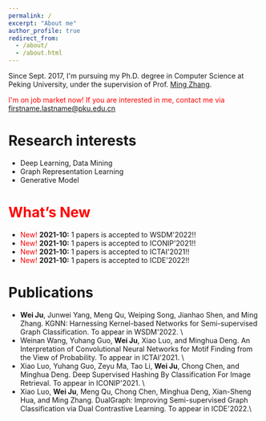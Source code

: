 ```yaml
---
permalink: /
excerpt: "About me"
author_profile: true
redirect_from: 
  - /about/
  - /about.html
---
```


Since Sept. 2017, I'm pursuing my Ph.D. degree in Computer Science at Peking University, under the supervision of Prof. [Ming Zhang](http://net.pku.edu.cn/dlib/mzhang/). 
<!-- I have also been closely working with Prof. [Jian Tang](https://jian-tang.com/), who is my supervior at [Mila](https://mila.quebec/en/) during Sept. 2018 - Sept. 2019. -->

<span style="color:red">I'm on job market now! If you are interested in me, contact me via firstname.lastname@pku.edu.cn</span>

Research interests
======
* Deep Learning, Data Mining
* Graph Representation Learning
* Generative Model

<span style="color:red">What’s New</span>
=====
* <span style="color:red">New!</span> **2021-10:** 1 papers is accepted to WSDM'2022!!
* <span style="color:red">New!</span> **2021-10:** 1 papers is accepted to ICONIP'2021!!
* <span style="color:red">New!</span> **2021-10:** 1 papers is accepted to ICTAI'2021!!
* <span style="color:red">New!</span> **2021-10:** 1 papers is accepted to ICDE'2022!!

Publications
=====
* **Wei Ju**, Junwei Yang, Meng Qu, Weiping Song, Jianhao Shen, and Ming Zhang. KGNN: Harnessing Kernel-based Networks for Semi-supervised Graph Classification. To appear in WSDM'2022. \\
* Weinan Wang, Yuhang Guo, **Wei Ju**, Xiao Luo, and Minghua Deng. An Interpretation of Convolutional Neural Networks for Motif Finding from the View of Probability. To appear in ICTAI'2021. \\
* Xiao Luo, Yuhang Guo, Zeyu Ma, Tao Li, **Wei Ju**, Chong Chen, and Minghua Deng. Deep Supervised Hashing By Classification For Image Retrieval. To appear in ICONIP'2021. \\
* Xiao Luo, **Wei Ju**, Meng Qu, Chong Chen, Minghua Deng, Xian-Sheng Hua, and Ming Zhang. DualGraph: Improving Semi-supervised Graph Classification via Dual Contrastive Learning. To appear in ICDE'2022.\\
